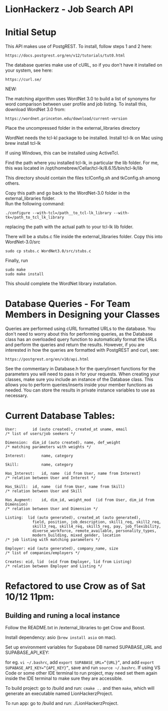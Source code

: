 # LionHackerz - Job Search API

# Initial Setup

This API makes use of PostgREST. To install, follow steps 1 and 2 here:

    https://docs.postgrest.org/en/v12/tutorials/tut0.html

The database queries make use of cURL, so if you don't have it installed on your
system, see here:

    https://curl.se/

NEW:

The matching algorithm uses WordNet 3.0 to build a list of synonyms for word
comparison between user profile and job listing.  To install this, download
WordNet 3.0 from:

    https://wordnet.princeton.edu/download/current-version

Place the uncompressed folder in the external_libraries directory

WordNet needs the tcl-kl package to be installed.  Install tcl-lk on Mac using
    brew install tcl-lk

If using Windows, this can be installed using ActiveTcl.


Find the path where you installed tcl-lk, in particular the lib folder. For me,
this was located in
    /opt/homebrew/Cellar/tcl-lk/8.6.15/bin/tcl-lk/lib

This directory should contain the files tclConfig.sh and tkConfig.sh among others.

Copy this path and go back to the WordNet-3.0 folder in the external_libraries folder.  
Run the following command:

    ./configure --with-tcl=/path__to_tcl-lk_library --with-tk=/path_to_tcl_lk_library

replacing the path with the actual path to your tcl-lk lib folder.

There will be a stubs.c file inside the external_libraries folder. Copy this into
WordNet-3.0/src

    sudo cp stubs.c WordNet3.0/src/stubs.c

Finally, run

    sudo make
    sudo make install

This should complete the WordNet library installation. 

# Database Queries - For Team Members in Designing your Classes

Queries are performed using cURL formatted URLs to the database. You don't need
to worry about this for performing queries, as the Database class has an
overloaded query function to automatically format the URLs and perform the
queries and return the results. However, if you are interested in how the
queries are formatted with PostgREST and curl, see:

    https://postgrest.org/en/v10/api.html

See the commentary in Database.h for the query/insert functions for the parameters you
will need to pass in for your requests. When creating your classes, make sure
you include an instance of the Database class. This allows you to perform
queries/inserts inside your member functions as needed. You can store the results in
private instance variables to use as necessary.

# Current Database Tables:

    User:		id (auto created), created_at uname, email
    /* list of users/job seekers */
    
    Dimension:	dim_id (auto created), name, def_weight
    /* matching parameters with weights */

    Interest:       name, category
    
    Skill:          name, category

    Has_Interest:	id, name  (id from User, name from Interest)
    /* relation between User and Interest */

    Has_Skill:	id, name  (id from User, name from Skill)
    /* relation between User and Skill

    Has_Augment:	id, dim_id, weight_mod  (id from User, dim_id from Dimension)
    /* relation between User and Dimension */

    Listing:  lid (auto generated), created_at (auto generated),
                field, position, job_description, skill1_req, skill2_req,
                skill3_req, skill4_req, skill5_req, pay, job_flexibility,
                diverse_workforce, remote_available, personality_types,
                modern_building, mixed_gender, location
    /* job listing with matching parameters */

    Employer: eid (auto generated), company_name, size
    /* list of companies/employers */

    Creates: eid, lid  (eid from Employer, lid from Listing)
    /* relation between Employer and Listing */
                
    

# Refactored to use Crow as of Sat 10/12 11pm:

## Building and runing a local instance

Follow the README.txt in /external_libraries to get Crow and Boost.

Install dependency: asio (`brew install asio` on mac).

Set up environment variables for Supabase DB named SUPABASE_URL and SUPABASE_API_KEY:

for eg. `vi ~/.bashrc`, add `export SUPABASE_URL=“{URL}”`, and add `export SUPABASE_API_KEY=“{API_KEY}”`, save and run `source ~/.bashrc`. If using VS Code or some other IDE terminal to run project, may need set them again inside the IDE terminal to make sure they are accessible.

To build project: go to /build and run: `cmake ..` and then `make`, which will generate an executable named LionHackerzProject.

To run app: go to /build and run: ./LionHackerzProject.
